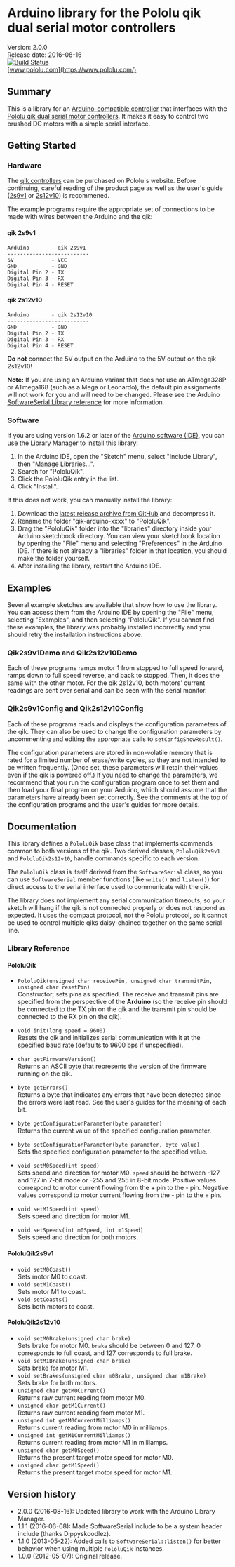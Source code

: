 # Arduino library for the Pololu qik dual serial motor controllers

Version: 2.0.0<br>
Release date: 2016-08-16<br>
[![Build Status](https://travis-ci.org/pololu/qik-arduino.svg?branch=master)](https://travis-ci.org/pololu/qik-arduino)<br>
[www.pololu.com](https://www.pololu.com/)

## Summary

This is a library for an
[Arduino-compatible controller](https://www.pololu.com/arduino) that
interfaces with the
[Pololu qik dual serial motor controllers](https://www.pololu.com/category/97/pololu-qik-dual-serial-motor-controllers).
It makes it easy to control two brushed DC motors with a simple serial
interface.

## Getting Started

### Hardware

The
[qik controllers](https://www.pololu.com/category/97/pololu-qik-dual-serial-motor-controllers)
can be purchased on Pololu's website.  Before continuing, careful
reading of the product page as well as the user's guide
([2s9v1](https://www.pololu.com/docs/0J25) or
[2s12v10](https://www.pololu.com/docs/0J29)) is recommened.

The example programs require the appropriate set of connections to be
made with wires between the Arduino and the qik:

#### qik 2s9v1

    Arduino       - qik 2s9v1
    --------------------------
    5V            - VCC
    GND           - GND
    Digital Pin 2 - TX
    Digital Pin 3 - RX
    Digital Pin 4 - RESET

#### qik 2s12v10


    Arduino       - qik 2s12v10
    --------------------------
    GND           - GND
    Digital Pin 2 - TX
    Digital Pin 3 - RX
    Digital Pin 4 - RESET

**Do not** connect the 5V output on the Arduino to the 5V output on the qik 2s12v10!

**Note:** If you are using an Arduino variant that does not use an
ATmega328P or ATmega168 (such as a Mega or Leonardo), the default pin
assignments will not work for you and will need to be changed. Please
see the Arduino
[SoftwareSerial Library reference](https://arduino.cc/en/Reference/SoftwareSerial)
for more information.


### Software

If you are using version 1.6.2 or later of the
[Arduino software (IDE)](https://www.arduino.cc/en/Main/Software), you can use
the Library Manager to install this library:

1. In the Arduino IDE, open the "Sketch" menu, select "Include Library", then
   "Manage Libraries...".
2. Search for "PololuQik".
3. Click the PololuQik entry in the list.
4. Click "Install".

If this does not work, you can manually install the library:

1. Download the
   [latest release archive from GitHub](https://github.com/pololu/qik-arduino/releases)
   and decompress it.
2. Rename the folder "qik-arduino-xxxx" to "PololuQik".
3. Drag the "PololuQik" folder into the "libraries" directory inside your
   Arduino sketchbook directory. You can view your sketchbook location by
   opening the "File" menu and selecting "Preferences" in the Arduino IDE. If
   there is not already a "libraries" folder in that location, you should make
   the folder yourself.
4. After installing the library, restart the Arduino IDE.

## Examples

Several example sketches are available that show how to use the
library. You can access them from the Arduino IDE by opening the
"File" menu, selecting "Examples", and then selecting "PololuQik". If
you cannot find these examples, the library was probably installed
incorrectly and you should retry the installation instructions above.

### Qik2s9v1Demo and Qik2s12v10Demo

Each of these programs ramps motor 1 from stopped to full speed
forward, ramps down to full speed reverse, and back to stopped.  Then,
it does the same with the other motor.  For the qik 2s12v10, both
motors' current readings are sent over serial and can be seen with the
serial monitor.

### Qik2s9v1Config and Qik2s12v10Config

Each of these programs reads and displays the configuration parameters
of the qik.  They can also be used to change the configuration
parameters by uncommenting and editing the appropriate calls to
`setConfigShowResult()`.

The configuration parameters are stored in non-volatile memory that is
rated for a limited number of erase/write cycles, so they are not
intended to be written frequently.  (Once set, these parameters will
retain their values even if the qik is powered off.)  If you need to
change the parameters, we recommend that you run the configuration
program once to set them and then load your final program on your
Arduino, which should assume that the parameters have already been set
correctly.  See the comments at the top of the configuration programs
and the user's guides for more details.

## Documentation

This library defines a `PololuQik` base class that implements commands
common to both versions of the qik.  Two derived classes,
`PololuQik2s9v1` and `PololuQik2s12v10`, handle commands specific to
each version.

The `PololuQik` class is itself derived from the `SoftwareSerial` class,
so you can use `SoftwareSerial` member functions (like `write()` and
`listen()`) for direct access to the serial interface used to
communicate with the qik.

The library does not implement any serial communication timeouts, so
your sketch will hang if the qik is not connected properly or does not
respond as expected.  It uses the compact protocol, not the Pololu
protocol, so it cannot be used to control multiple qiks daisy-chained
together on the same serial line.

### Library Reference

#### PololuQik

- `PololuQik(unsigned char receivePin, unsigned char transmitPin,
  unsigned char resetPin)` <br> Constructor; sets pins as specified.
  The receive and transmit pins are specified from the perspective of
  the **Arduino** (so the receive pin should be connected to the TX
  pin on the qik and the transmit pin should be connected to the RX
  pin on the qik).
- `void init(long speed = 9600)` <br> Resets the qik and initializes
   serial communication with it at the specified baud rate (defaults
   to 9600 bps if unspecified).
- `char getFirmwareVersion()` <br> Returns an ASCII byte that
  represents the version of the firmware running on the qik.
- `byte getErrors()` <br> Returns a byte that indicates any errors
  that have been detected since the errors were last read.  See the
  user's guides for the meaning of each bit.
- `byte getConfigurationParameter(byte parameter)` <br> Returns the
  current value of the specified configuration parameter.
- `byte setConfigurationParameter(byte parameter, byte value)` <br> Sets
  the specified configuration parameter to the specified value.

- `void setM0Speed(int speed)` <br> Sets speed and direction for motor
  M0. `speed` should be between -127 and 127 in 7-bit mode or -255 and
  255 in 8-bit mode.  Positive values correspond to motor current
  flowing from the + pin to the - pin. Negative values correspond to
  motor current flowing from the - pin to the + pin.
- `void setM1Speed(int speed)` <br> Sets speed and direction for motor
  M1.
- `void setSpeeds(int m0Speed, int m1Speed)` <br> Sets speed and
  direction for both motors.

#### PololuQik2s9v1

- `void setM0Coast()` <br> Sets motor M0 to coast.
- `void setM1Coast()` <br> Sets motor M1 to coast.
- `void setCoasts()` <br> Sets both motors to coast.

#### PololuQik2s12v10

- `void setM0Brake(unsigned char brake)` <br> Sets brake for motor
  M0. `brake` should be between 0 and 127. 0 corresponds to full
  coast, and 127 corresponds to full brake.
- `void setM1Brake(unsigned char brake)` <br> Sets brake for motor
  M1.
- `void setBrakes(unsigned char m0Brake, unsigned char m1Brake)` <br>
  Sets brake for both motors.
- `unsigned char getM0Current()` <br> Returns raw current reading from
  motor M0.
- `unsigned char getM1Current()` <br> Returns raw current reading from
  motor M1.
- `unsigned int getM0CurrentMilliamps()` <br> Returns current reading
  from motor M0 in milliamps.
- `unsigned int getM1CurrentMilliamps()` <br> Returns current reading
  from motor M1 in milliamps.
- `unsigned char getM0Speed()` <br> Returns the present target motor
  speed for motor M0.
- `unsigned char getM1Speed()` <br> Returns the present target motor
  speed for motor M1.

## Version history
* 2.0.0 (2016-08-16): Updated library to work with the Arduino Library Manager.
* 1.1.1 (2016-06-08): Made SoftwareSerial include to be a system header include (thanks Dippyskoodlez).
* 1.1.0 (2013-05-22): Added calls to `SoftwareSerial::listen()` for better behavior when using multiple `PololuQik` instances.
* 1.0.0 (2012-05-07): Original release.
